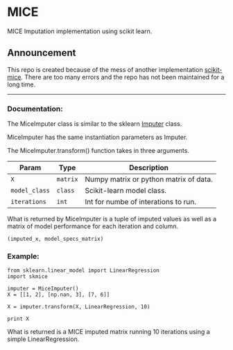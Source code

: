 # MICE
MICE Imputation implementation using scikit learn.
## Announcement
This repo is created because of the mess of another implementation [scikit-mice](https://github.com/Ouwen/scikit-mice). There are too many errors and the repo has not been maintained for a long time. 

-------------

### Documentation:
The MiceImputer class is similar to the sklearn <a href="http://scikit-learn.org/stable/modules/generated/sklearn.preprocessing.Imputer.html">Imputer</a> class. 

MiceImputer has the same instantiation parameters as Imputer.

The MiceImputer.transform() function takes in three arguments.

| Param                 | Type         | Description                                      |
| --------------------- | ------------ | ------------------------------------------------ |
| `X`                   | `matrix`     | Numpy matrix or python matrix of data.           |
| `model_class`         | `class`      | Scikit-learn model class.                        |
| `iterations`          | `int`        | Int for numbe of interations to run.             |


What is returned by MiceImputer is a tuple of imputed values as well as a matrix of model performance for each iteration and column.
```
(imputed_x, model_specs_matrix)
```

### Example:

```
from sklearn.linear_model import LinearRegression
import skmice

imputer = MiceImputer()
X = [[1, 2], [np.nan, 3], [7, 6]]

X = imputer.transform(X, LinearRegression, 10)

print X

```

What is returned is a MICE imputed matrix running 10 iterations using a simple LinearRegression.